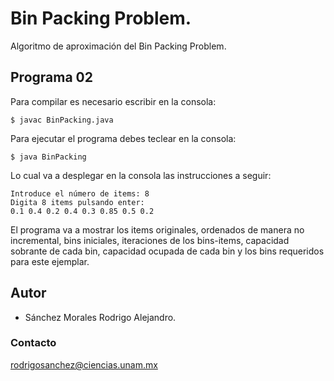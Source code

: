 # Bin Packing Problem.

Algoritmo de aproximación del Bin Packing Problem.

## Programa 02

Para compilar es necesario escribir en la consola:
```console
$ javac BinPacking.java
```

Para ejecutar el programa debes teclear en la consola:
```console
$ java BinPacking
```

Lo cual va a desplegar en la consola las instrucciones a seguir:

```console
Introduce el número de items: 8
Digita 8 items pulsando enter: 
0.1 0.4 0.2 0.4 0.3 0.85 0.5 0.2
```

El programa va a mostrar los items originales, ordenados de manera no incremental, bins iniciales, iteraciones de los bins-items, capacidad sobrante de cada bin, capacidad ocupada de cada bin y los bins requeridos para este ejemplar.

## Autor

* Sánchez Morales Rodrigo Alejandro.

### Contacto

<rodrigosanchez@ciencias.unam.mx>